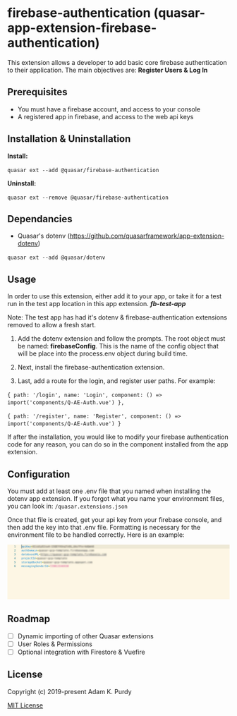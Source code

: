 # firebase-authentication (quasar-app-extension-firebase-authentication)

This extension allows a developer to add basic core firebase authentication to their application. The main objectives are: **Register Users & Log In**

## Prerequisites

- You must have a firebase account, and access to your console
- A registered app in firebase, and access to the web api keys

## Installation & Uninstallation

**Install:**

`quasar ext --add @quasar/firebase-authentication`

**Uninstall:**

`quasar ext --remove @quasar/firebase-authentication`

## Dependancies

- Quasar's dotenv (https://github.com/quasarframework/app-extension-dotenv)

`quasar ext --add @quasar/dotenv`

## Usage

In order to use this extension, either add it to your app, or take it for a test run in the test app location in this app extension. ***fb-test-app***

Note: The test app has had it's dotenv & firebase-authentication extensions removed to allow a fresh start.

1. Add the dotenv extension and follow the prompts. The root object must be named: **firebaseConfig**. This is the name of the config object that will be place into the process.env object during build time.

2. Next, install the firebase-authentication extension.

3. Last, add a route for the login, and register user paths. For example:

`{ path: '/login', name: 'Login', component: () => import('components/Q-AE-Auth.vue') },`

`{ path: '/register', name: 'Register', component: () => import('components/Q-AE-Auth.vue') }`

If after the installation, you would like to modify your firebase authentication code for any reason, you can do so in the component installed from the app extension.

## Configuration

You must add at least one .env file that you named when installing the dotenv app extension. If you forgot what you name your environment files, you can look in:
`/quasar.extensions.json`

Once that file is created, get your api key from your firebase console, and then add the key into that .env file. Formatting is necessary for the environment file to be handled correctly. Here is an example:

![](/fb-test-app/src/statics/envFile.jpg)

## Roadmap

- [ ] Dynamic importing of other Quasar extensions
- [ ] User Roles & Permissions
- [ ] Optional integration with Firestore & Vuefire

## License

Copyright (c) 2019-present Adam K. Purdy

[MIT License](https://en.wikipedia.org/wiki/MIT_License)

